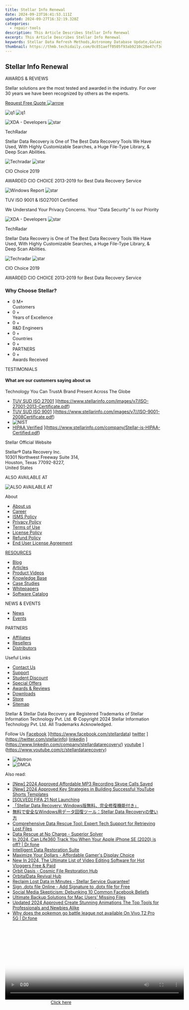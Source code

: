 ```yaml
---
title: Stellar Info Renewal
date: 2024-09-23T16:41:53.111Z
updated: 2024-09-27T16:32:19.320Z
categories:
  - repair-tools
description: This Article Describes Stellar Info Renewal
excerpt: This Article Describes Stellar Info Renewal
keywords: Stellar Data Refresh Methods,Astronomy Database Update,Galaxy Information Refresh Strategies,Star Database Modernization Tips,Celestial Data Refreshing Techniques,Astronomical Information Upgrade Guide,Star Catalog Revision Processes
thumbnail: https://thmb.techidaily.com/0c851aeff0505f93ab9210c28e47cf3dc2d61368996282399757ef6f40d2d48e.jpg
---
```


## Stellar Info Renewal

AWARDS & REVIEWS

 Stellar solutions are the most tested and awarded in the industry. For over 30 years we have been recognized by others as the experts.

[Request Free Quote ![arrow](labservices/images/arrow.svg) ](javascript:void%280%29)

![q1](https://www.stellarinfo.com/images/v7/q1.png) ![q1](https://www.stellarinfo.com/images/v7/q2.png)

![XDA - Developers](https://www.stellarinfo.com/image/catalog/reviews/TechRadar.jpg) ![star](https://www.stellarinfo.com/images/v7/star.png)

TechRadar

 Stellar Data Recovery is One of The Best Data Recovery Tools We Have Used, With Highly Customizable Searches, a Huge File-Type Library, & Deep Scan Abilities.

![Techradar](https://www.stellarinfo.com/public/frontEnd/images/service/cio.png) ![star](https://www.stellarinfo.com/images/v7/star.png)

CIO Choice 2019

 AWARDED CIO CHOICE 2013-2019 for Best Data Recovery Service

![Windows Report](https://www.stellarinfo.com/company/about/images/ISO_9001.jpg) ![star](https://www.stellarinfo.com/images/v7/star.png)

 TUV ISO 9001 & ISO27001 Certified

 We Understand Your Privacy Concerns. Your "Data Security" Is our Priority

![XDA - Developers](https://www.stellarinfo.com/image/catalog/reviews/TechRadar.jpg) ![star](https://www.stellarinfo.com/images/v7/star.png)

TechRadar

 Stellar Data Recovery is One of The Best Data Recovery Tools We Have Used, With Highly Customizable Searches, a Huge File-Type Library, & Deep Scan Abilities.

![Techradar](https://www.stellarinfo.com/public/frontEnd/images/service/cio.png) ![star](https://www.stellarinfo.com/images/v7/star.png)

CIO Choice 2019

 AWARDED CIO CHOICE 2013-2019 for Best Data Recovery Service

### Why Choose Stellar?

* 0  M+  
Customers
* 0 +  
Years of Excellence
* 0 +  
R&D Engineers
* 0 +  
Countries
* 0 +  
PARTNERS
* 0 +  
Awards Received

TESTIMONIALS

#### What are our customers saying about us

 Technology You Can TrustA Brand Present Across The Globe

* [TUV SUD ISO 27001](https://www.stellarinfo.com/images/v7/tuv1.png) ](https://www.stellarinfo.com/images/v7/ISO-27001-2013-Certificate.pdf)
* [TUV SUD ISO 9001](https://www.stellarinfo.com/images/v7/tuv2.png) ](https://www.stellarinfo.com/images/v7//ISO-9001-2008Certificate.pdf)
* ![NIST](https://www.stellarinfo.com/images/v7/nist.png)
* [HIPAA Verified](https://www.stellarinfo.com/images/v7/hipa.png) ](https://www.stellarinfo.com/company/Stellar-is-HIPAA-Certified.pdf)

 Stellar Official Website

 Stellar® Data Recovery Inc.  
 10301 Northwest Freeway Suite 314,  
 Houston, Texas 77092-8227,  
 United States

 ALSO AVAILABLE AT

![ALSO AVAILABLE AT](https://www.stellarinfo.com/images/v7/Partners_logo_new.png)

 About

* [About us](https://www.stellarinfo.com/company/about/stellar-overview.php)
* [Career](https://www.stellarinfo.com/career/)
* [ISMS Policy](https://www.stellarinfo.com/company/about/quality-policy.php)
* [Privacy Policy](https://www.stellarinfo.com/company/legal/privacy-policy.php)
* [Terms of Use](https://www.stellarinfo.com/company/legal/terms-of-use.php)
* [License Policy](https://www.stellarinfo.com/software-licensing-usage.php)
* [Refund Policy](https://www.stellarinfo.com/company/legal/refund-policy.php)
* [End User License Agreement](https://www.stellarinfo.com/company/legal/eula.php)

[RESOURCES](https://tools.techidaily.com/stellardata-recovery/buy-now/)

* [Blog](https://tools.techidaily.com/stellardata-recovery/buy-now/)
* [Articles](https://tools.techidaily.com/stellardata-recovery/buy-now/)
* [Product Videos](https://www.stellarinfo.com/video-gallery.php)
* [Knowledge Base](https://tools.techidaily.com/stellardata-recovery/buy-now/)
* [Case Studies](https://tools.techidaily.com/stellardata-recovery/buy-now/)
* [Whitepapers](https://tools.techidaily.com/stellardata-recovery/buy-now/)
* [Software Catalog](https://www.stellarinfo.com/company/catalog/softwarecatalog.pdf)

 NEWS & EVENTS

* [News](https://www.stellarinfo.com/company/press)
* [Events](https://www.stellarinfo.com/affiliate-summit/affiliate-summit.php)

 PARTNERS

* [Affiliates](https://tools.techidaily.com/stellardata-recovery/buy-now/)
* [Resellers](https://tools.techidaily.com/stellardata-recovery/buy-now/)
* [Distributors](https://tools.techidaily.com/stellardata-recovery/buy-now/)

 Useful Links

* [Contact Us](https://www.stellarinfo.com/contact/contact-us.php)
* [Support](https://tools.techidaily.com/stellardata-recovery/buy-now/)
* [Student Discount](https://www.stellarinfo.com/student-discount/)
* [Special Offers](https://tools.techidaily.com/stellardata-recovery/buy-now/)
* [Awards & Reviews](https://www.stellarinfo.com/company/about/data-restore-reviews.php)
* [Downloads](https://www.stellarinfo.com/download.php)
* [Store](https://tools.techidaily.com/stellardata-recovery/buy-now/)
* [Sitemap](https://www.stellarinfo.com/sitemap.php)

 Stellar & Stellar Data Recovery are Registered Trademarks of Stellar Information Technology Pvt. Ltd. © Copyright 2024 Stellar Information Technology Pvt. Ltd. All Trademarks Acknowledged.

Follow Us [Facebook](https://www.stellarinfo.com/public/frontEnd/images/product/fb.png) ](https://www.facebook.com/stellardata) [twitter](https://www.stellarinfo.com/public/frontEnd/images/product/tw.png) ](https://twitter.com/stellarinfo) [linkedin](https://www.stellarinfo.com/public/frontEnd/images/product/in.png) ](https://www.linkedin.com/company/stellardatarecovery/) [youtube](https://www.stellarinfo.com/public/frontEnd/images/product/yt.png) ](https://www.youtube.com/c/stellardatarecovery)

* ![Notron](https://www.stellarinfo.com/images/v7/notron.png)
* ![DMCA](https://www.stellarinfo.com/images/v7/dmca.png)

<ins class="adsbygoogle"
     style="display:block"
     data-ad-format="autorelaxed"
     data-ad-client="ca-pub-7571918770474297"
     data-ad-slot="1223367746"></ins>

<ins class="adsbygoogle"
     style="display:block"
     data-ad-client="ca-pub-7571918770474297"
     data-ad-slot="8358498916"
     data-ad-format="auto"
     data-full-width-responsive="true"></ins>

<span class="atpl-alsoreadstyle">Also read:</span>
<div><ul>
<li><a href="https://screen-video-capture.techidaily.com/new-2024-approved-affordable-mp3-recording-skype-calls-saved/"><u>[New] 2024 Approved Affordable MP3 Recording Skype Calls Saved</u></a></li>
<li><a href="https://youtube-data.techidaily.com/024-approved-key-strategies-in-building-successful-youtube-shorts-templates/"><u>[New] 2024 Approved Key Strategies in Building Successful YouTube Shorts Templates</u></a></li>
<li><a href="https://win-able.techidaily.com/solved-fifa-21-not-launching/"><u>[SOLVED] FIFA 21 Not Launching</u></a></li>
<li><a href="https://data-recovery.techidaily.com/1720600433832-stellar-data-recovery-windows/"><u>「Stellar Data Recovery: Windows版無料、完全修復機能付き」</u></a></li>
<li><a href="https://data-recovery.techidaily.com/1720600651185-windowsstellar-data-recovery/"><u>無料で安全なWindows用データ回復ツール：Stellar Data Recoveryの使い方</u></a></li>
<li><a href="https://data-recovery.techidaily.com/comprehensive-data-rescue-tool-expert-tech-support-for-retrieving-lost-files/"><u>Comprehensive Data Rescue Tool: Expert Tech Support for Retrieving Lost Files</u></a></li>
<li><a href="https://data-recovery.techidaily.com/data-rescue-at-no-charge-superior-solver/"><u>Data Rescue at No Charge - Superior Solver</u></a></li>
<li><a href="https://change-location.techidaily.com/in-2024-can-life360-track-you-when-your-apple-iphone-se-2020-is-off-drfone-by-drfone-virtual-ios/"><u>In 2024, Can Life360 Track You When Your Apple iPhone SE (2020) is off? | Dr.fone</u></a></li>
<li><a href="https://data-recovery.techidaily.com/intelligent-data-restoration-suite/"><u>Intelligent Data Restoration Suite</u></a></li>
<li><a href="https://games-able.techidaily.com/maximize-your-dollars-affordable-gamers-display-choice/"><u>Maximize Your Dollars - Affordable Gamer's Display Choice</u></a></li>
<li><a href="https://ai-video-apps.techidaily.com/new-in-2024-the-ultimate-list-of-video-editing-software-for-hot-vloggers-free-and-paid/"><u>New In 2024, The Ultimate List of Video Editing Software for Hot Vloggers Free & Paid</u></a></li>
<li><a href="https://data-recovery.techidaily.com/orbit-oasis-cosmic-file-restoration-hub/"><u>Orbit Oasis - Cosmic File Restoration Hub</u></a></li>
<li><a href="https://data-recovery.techidaily.com/orbitaldata-revival-hub/"><u>OrbitalData Revival Hub</u></a></li>
<li><a href="https://data-recovery.techidaily.com/reclaim-lost-data-in-minutes-stellar-service-guarantee/"><u>Reclaim Lost Data in Minutes - Stellar Service Guarantee!</u></a></li>
<li><a href="https://techidaily.com/sign-dotx-file-online-add-signature-to-dotx-file-for-free-by-ldigisigner-sign-a-word-sign-a-word/"><u>Sign .dotx file Online - Add Signature to .dotx file for Free</u></a></li>
<li><a href="https://facebook.techidaily.com/social-media-skepticism-debunking-10-common-facebook-beliefs/"><u>Social Media Skepticism: Debunking 10 Common Facebook Beliefs</u></a></li>
<li><a href="https://data-recovery.techidaily.com/ultimate-backup-solutions-for-mac-users-missing-files/"><u>Ultimate Backup Solutions for Mac Users' Missing Files</u></a></li>
<li><a href="https://smart-video-editing.techidaily.com/updated-2024-approved-create-stunning-animations-the-top-tools-for-professionals-and-newbies-alike/"><u>Updated 2024 Approved Create Stunning Animations The Top Tools for Professionals and Newbies Alike</u></a></li>
<li><a href="https://change-location.techidaily.com/why-does-the-pokemon-go-battle-league-not-available-on-vivo-t2-pro-5g-drfone-by-drfone-virtual-android/"><u>Why does the pokemon go battle league not available On Vivo T2 Pro 5G | Dr.fone</u></a></li>
</ul></div>

<!-- affiliate ads begin -->
<span id="1983549">
					<video width="576" height="240" style="cursor:pointer"
           poster="//a.impactradius-go.com/display-clicktoplayimage/1983549.png"
           onclick="if(!this.playClicked){this.play();this.setAttribute('controls',true);this.playClicked=true;}">
	   <source src="//a.impactradius-go.com/display-ad/22993-1983549">
	   <img src="//a.impactradius-go.com/display-clicktoplayimage/1983549.png" style="border: none; height: 100%; width: 100%; object-fit: contain">
	</video>
	<div style="width:360px;text-align:center"><a href="javascript:window.open(decodeURIComponent('https%3A%2F%2Fhomestyler.sjv.io%2Fc%2F5597632%2F1983549%2F22993'), '_blank');void(0);">Click here</a></div>
</span>
<img height="0" width="0" src="https://imp.pxf.io/i/5597632/1983549/22993" style="position:absolute;visibility:hidden;" border="0" />
<!-- affiliate ads end -->

